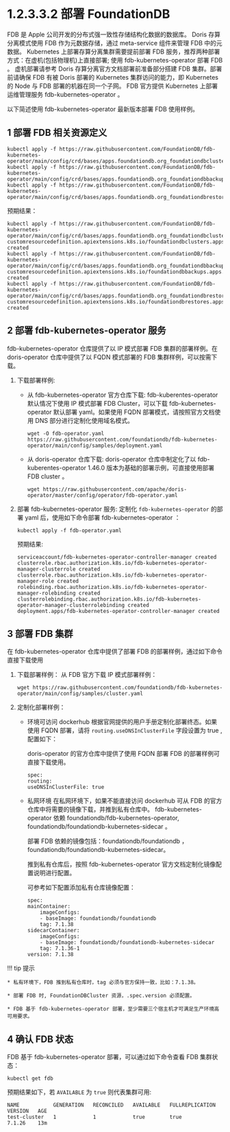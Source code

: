 # 1.2.3.3.2 部署 FoundationDB

FDB 是 Apple 公司开发的分布式强一致性存储结构化数据的数据库。 Doris 存算分离模式使用 FDB 作为元数据存储，通过 meta-service 组件来管理 FDB 中的元数据。 Kubernetes 上部署存算分离集群需要提前部署 FDB 服务，推荐两种部署方式：在虚机(包括物理机)上直接部署; 使用 fdb-kubernetes-operator 部署 FDB 。 虚机部署请参考 Doris 存算分离官方文档部署前准备部分搭建 FDB 集群。部署前请确保 FDB 有被 Doris 部署的 Kubernetes 集群访问的能力，即 Kubernetes 的 Node 与 FDB 部署的机器在同一个子网。 FDB 官方提供 Kubernetes 上部署运维管理服务 fdb-kubernetes-operator 。

以下简述使用 fdb-kubernetes-operator 最新版本部署 FDB 使用样例。

## 1 部署 FDB 相关资源定义

```shell
kubectl apply -f https://raw.githubusercontent.com/FoundationDB/fdb-kubernetes-operator/main/config/crd/bases/apps.foundationdb.org_foundationdbclusters.yaml
kubectl apply -f https://raw.githubusercontent.com/FoundationDB/fdb-kubernetes-operator/main/config/crd/bases/apps.foundationdb.org_foundationdbbackups.yaml
kubectl apply -f https://raw.githubusercontent.com/FoundationDB/fdb-kubernetes-operator/main/config/crd/bases/apps.foundationdb.org_foundationdbrestores.yaml
```

预期结果：

```shell
kubectl apply -f https://raw.githubusercontent.com/FoundationDB/fdb-kubernetes-operator/main/config/crd/bases/apps.foundationdb.org_foundationdbclusters.yaml
customresourcedefinition.apiextensions.k8s.io/foundationdbclusters.apps.foundationdb.org created
kubectl apply -f https://raw.githubusercontent.com/FoundationDB/fdb-kubernetes-operator/main/config/crd/bases/apps.foundationdb.org_foundationdbbackups.yaml
customresourcedefinition.apiextensions.k8s.io/foundationdbbackups.apps.foundationdb.org created
kubectl apply -f https://raw.githubusercontent.com/FoundationDB/fdb-kubernetes-operator/main/config/crd/bases/apps.foundationdb.org_foundationdbrestores.yaml
customresourcedefinition.apiextensions.k8s.io/foundationdbrestores.apps.foundationdb.org created
```

## 2 部署 fdb-kubernetes-operator 服务

fdb-kubernetes-operator 仓库提供了以 IP 模式部署 FDB 集群的部署样例。在 doris-operator 仓库中提供了以 FQDN 模式部署的 FDB 集群样例，可以按需下载。

1. 下载部署样例:

    * 从 fdb-kubernetes-operator 官方仓库下载:
        fdb-kuberentes-operator 默认情况下使用 IP 模式部署 FDB Cluster，可以下载 fdb-kubernetes-operator 默认部署 yaml。如果使用 FQDN 部署模式，请按照官方文档使用 DNS 部分进行定制化使用域名模式。

        ```shell
        wget -O fdb-operator.yaml https://raw.githubusercontent.com/foundationdb/fdb-kubernetes-operator/main/config/samples/deployment.yaml
        ```

    * 从 doris-operator 仓库下载:
        doris-operator 仓库中制定化了以 fdb-kuberentes-operator 1.46.0 版本为基础的部署示例，可直接使用部署 FDB cluster 。

        ```shell
        wget https://raw.githubusercontent.com/apache/doris-operator/master/config/operator/fdb-operator.yaml
        ```

2. 部署 fdb-kubernetes-operator 服务:
    定制化 `fdb-kubernetes-operator` 的部署 yaml 后，使用如下命令部署 fdb-kubernetes-operator ：

    ```shell
    kubectl apply -f fdb-operator.yaml
    ```

    预期结果:

    ```shell
    serviceaccount/fdb-kubernetes-operator-controller-manager created
    clusterrole.rbac.authorization.k8s.io/fdb-kubernetes-operator-manager-clusterrole created
    clusterrole.rbac.authorization.k8s.io/fdb-kubernetes-operator-manager-role created
    rolebinding.rbac.authorization.k8s.io/fdb-kubernetes-operator-manager-rolebinding created
    clusterrolebinding.rbac.authorization.k8s.io/fdb-kubernetes-operator-manager-clusterrolebinding created
    deployment.apps/fdb-kubernetes-operator-controller-manager created
    ```

## 3 部署 FDB 集群

在 fdb-kubernetes-operator 仓库中提供了部署 FDB 的部署样例，通过如下命令直接下载使用

1. 下载部署样例：
    从 FDB 官方下载 IP 模式部署样例：

    ```shell
    wget https://raw.githubusercontent.com/foundationdb/fdb-kubernetes-operator/main/config/samples/cluster.yaml
    ```

2. 定制化部署样例：

    * 环境可访问 dockerhub
        根据官网提供的用户手册定制化部署终态。如果使用 FQDN 部署，请将 `routing.useDNSInClusterFile` 字段设置为 true ,配置如下：

        doris-operator 的官方仓库中提供了使用 FQDN 部署 FDB 的部署样例可直接下载使用。

        ```shell
        spec:
        routing:
        useDNSInClusterFile: true
        ```

    * 私网环境
        在私网环境下，如果不能直接访问 dockerhub 可从 FDB 的官方仓库中将需要的镜像下载，并推到私有仓库中。 fdb-kubernetes-operator 依赖 foundationdb/fdb-kubernetes-operator, foundationdb/foundationdb-kubernetes-sidecar 。

        部署 FDB 依赖的镜像包括：foundationdb/foundationdb ， foundationdb/foundationdb-kubernetes-sidecar。

        推到私有仓库后，按照 fdb-kubernetes-operator 官方文档定制化镜像配置说明进行配置。

        可参考如下配置添加私有仓库镜像配置：

        ```shell
        spec:
        mainContainer:
            imageConfigs:
            - baseImage: foundationdb/foundationdb
            tag: 7.1.38
        sidecarContainer:
            imageConfigs:
            - baseImage: foundationdb/foundationdb-kubernetes-sidecar
            tag: 7.1.36-1
        version: 7.1.38
        ```

!!! tip 提示

    * 私有环境下，FDB 推到私有仓库时，tag 必须与官方保持一致，比如：7.1.38。
    
    * 部署 FDB 时, FoundationDBCluster 资源，.spec.version 必须配置。
    
    * FDB 基于 fdb-kubernetes-operator 部署，至少需要三个宿主机才可满足生产环境高可用要求。

## 4 确认 FDB 状态

FDB 基于 fdb-kubernetes-operator 部署，可以通过如下命令查看 FDB 集群状态：

```shell
kubectl get fdb
```

预期结果如下，若 `AVAILABLE` 为 `true` 则代表集群可用:

```shell
NAME           GENERATION   RECONCILED   AVAILABLE   FULLREPLICATION   VERSION   AGE
test-cluster   1            1            true        true              7.1.26    13m
```
